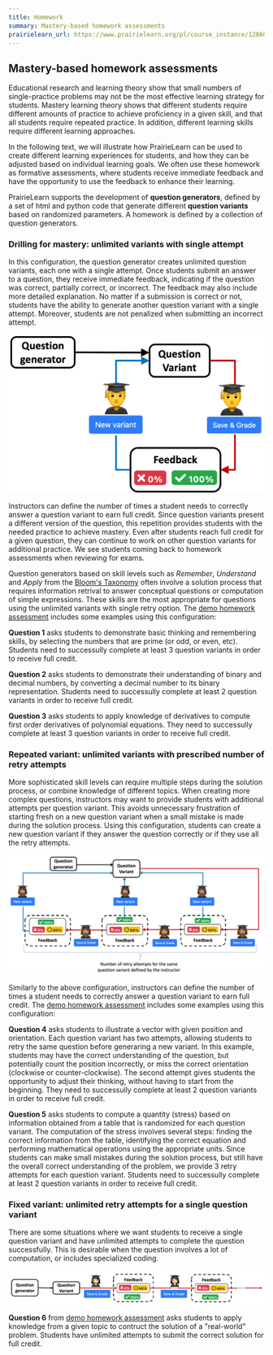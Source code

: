 ```yaml
---
title: Homework
summary: Mastery-based homework assessments
prairielearn_url: https://www.prairielearn.org/pl/course_instance/128605/assessment/2310476
---
```


## Mastery-based homework assessments

Educational research and learning theory show that small numbers of single-practice problems may not be the most effective learning strategy for students. Mastery learning theory shows that different students require different amounts of practice to achieve proficiency in a given skill, and that all students require repeated practice. In addition, different learning skills require different learning approaches.

In the following text, we will illustrate how PrairieLearn can be used to create different learning experiences for students, and how they can be adjusted based on individual learning goals. We often use these homework as formative assessments, where students receive immediate feedback and have the opportunity to use the feedback to enhance their learning.

PrairieLearn supports the development of **question generators**, defined by a set of html and python code that generate different **question variants** based on randomized parameters. A homework is defined by a collection of question generators.


### Drilling for mastery: unlimited variants with single attempt

In this configuration, the question generator creates unlimited question variants, each one with a single attempt. Once students submit an answer to a question, they receive immediate feedback, indicating if the question was correct, partially correct, or incorrect. The feedback may also include more detailed explanation. No matter if a submission is correct or not, students have the ability to generate another question variant with a single attempt. Moreover, students are not penalized when submitting an incorrect attempt.

![Unlimited variants with single attemp](./unlimited-variants.png)

Instructors can define the number of times a student needs to correctly answer a question variant to earn full credit. Since question variants present a different version of the question, this repetition provides students with the needed practice to achieve mastery. Even after students reach full credit for a given question, they can continue to work on other question variants for additional practice. We see students coming back to homework assessments when reviewing for exams.

Question generators based on skill levels such as *Remember*, *Understand* and *Apply* from the [Bloom's Taxonomy](https://en.wikipedia.org/wiki/Bloom's_taxonomy) often involve a solution process that requires information retrival to answer conceptual questions or computation of simple expressions. These skills are the most appropriate for questions using the unlimited variants with single retry option.
The [demo homework assessment](https://www.prairielearn.org/pl/course_instance/128605/assessment/2310476) includes some examples using this configuration:

**Question 1** asks students to demonstrate basic thinking and remembering skills, by selecting the numbers that are prime (or odd, or even, etc). Students need to successully complete at least 3 question variants in order to receive full credit.

**Question 2** asks students to demonstrate their understanding of binary and decimal numbers, by converting a decimal number to its binary representation. Students need to successully complete at least 2 question variants in order to receive full credit.

**Question 3** asks students to apply knowledge of derivatives to compute first order derivatives of polynomial equations. They need to successully complete at least 3 question variants in order to receive full credit.

### Repeated variant: unlimited variants with prescribed number of retry attempts

More sophisticated skill levels can require multiple steps during the solution process, or combine knowledge of different topics. When creating more complex questions, instructors may want to provide students with additional attempts per question variant. This avoids unnecessary frustration of starting fresh on a new question variant when a small mistake is made during the solution process. Using this configuration, students can create a new question variant if they answer the question correctly or if they use all the retry attempts.

![Unlimited variants with prescribed number of retry attempts](./set-retry-per-variant.png)

Similarly to the above configuration, instructors can define the number of times a student needs to correctly answer a question variant to earn full credit. The [demo homework assessment](https://www.prairielearn.org/pl/course_instance/128605/assessment/2310476) includes some examples using this configuration:

**Question 4** asks students to illustrate a vector with given position and orientation. Each question variant has two attempts, allowing students to retry the same question before generaring a new variant. In this example, students may have the correct understanding of the question, but potentially count the position incorrectly, or miss the correct orientation (clockwise or counter-clockwise). The second attempt gives students the opportunity to adjust their thinking, without having to start from the beginning. They need to successully complete at least 2 question variants in order to receive full credit.

**Question 5** asks students to compute a quantity (stress) based on information obtained from a table that is randomized for each question variant. The computation of the stress involves several steps: finding the correct information from the table, identifying the correct equation and performing mathematical operations using the appropriate units. Since students can make small mistakes during the solution process, but still have the overall correct understanding of the problem, we provide 3 retry attempts for each question variant. Students need to successully complete at least 2 question variants in order to receive full credit.


### Fixed variant: unlimited retry attempts for a single question variant

There are some situations where we want students to receive a single question variant
and have unlimited attempts to complete the question successfully. This is desirable when the question involves a lot of computation, or includes specialized coding.

![Unlimited retry attempts for a single question variant](./one-variant-unlimited-attempts.png)

**Question 6** from [demo homework assessment](https://www.prairielearn.org/pl/course_instance/128605/assessment/2310476) asks students to apply knowledge from a given topic to contruct the solution of a "real-world" problem. Students have unlimited attempts to submit the correct solution for full credit.
